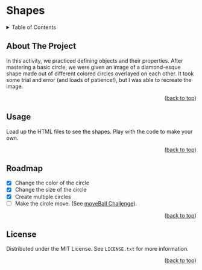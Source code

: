 <h1> Shapes</h1>

<details>
  <summary>Table of Contents</summary>
  <ol>
    <li>
      <a href="#about-the-project">About The Project</a>
    </li>
    <li><a href="#usage">Usage</a></li>
    <li><a href="#roadmap">Roadmap</a></li>
    <li><a href="#license">License</a></li>
  </ol>
</details>


<!-- ABOUT THE PROJECT -->
## About The Project

In this activity, we practiced defining objects and their properties. After mastering a basic circle, we were given an image of a diamond-esque shape made out of different colored circles overlayed on each other. It took some trial and error (and loads of patience!), but I was able to recreate the image.

<p align="right">(<a href="#top">back to top</a>)</p>



<!-- USAGE EXAMPLES -->
## Usage

Load up the HTML files to see the shapes. Play with the code to make your own.

<p align="right">(<a href="#top">back to top</a>)</p>



<!-- ROADMAP -->
## Roadmap

- [X] Change the color of the circle
- [X] Change the size of the circle
- [X] Create multiple circles
- [ ] Make the circle move. (See <a href= "https://github.com/marysabelmejia/moveBall-challenge">moveBall Challenge</a>).

<p align="right">(<a href="#top">back to top</a>)</p>



<!-- LICENSE -->
## License

Distributed under the MIT License. See `LICENSE.txt` for more information.

<p align="right">(<a href="#top">back to top</a>)</p>
